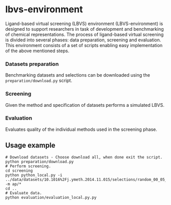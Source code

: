 # lbvs-environment
Ligand-based virtual screening (LBVS) environment (LBVS-environment) is designed to support researchers in task of development and benchmarking of chemical representations. The process of ligand-based virtual screening is divided into several phases: data preparation, screening and evaluation. This environment consists of a set of scripts enabling easy implementation of the above mentioned steps.

### Datasets preparation
Benchmarking datasets and selections can be downloaded using the `preparation/download.py` script.

### Screening
Given the method and specification of datasets performs a simulated LBVS.

### Evaluation
Evaluates quality of the individual methods used in the screening phase.

## Usage example
```
# Download datasets - Choose download all, when done exit the script.
python preparation/download.py
# Perform screening.
cd screening
python python_local.py -i ../data/datasets/10.1016%2Fj.ymeth.2014.11.015/selections/random_00_05_100_20_4900 -m ap/*
cd ..
# Evaluate data.
python evaluation/evaluation_local.py.py
```

